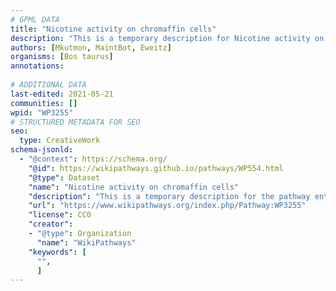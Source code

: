 ```yaml
---
# GPML DATA
title: "Nicotine activity on chromaffin cells"
description: "This is a temporary description for Nicotine activity on chromaffin cells"
authors: [Mkutmon, MaintBot, Eweitz]
organisms: [Bos taurus]
annotations:
  
# ADDITIONAL DATA
last-edited: 2021-05-21
communities: []
wpid: "WP3255"
# STRUCTURED METADATA FOR SEO
seo:
  type: CreativeWork
schema-jsonld:
  - "@context": https://schema.org/
    "@id": https://wikipathways.github.io/pathways/WP554.html
    "@type": Dataset
    "name": "Nicotine activity on chromaffin cells"
    "description": "This is a temporary description for the pathway entitled: Nicotine activity on chromaffin cells"
    "url": "https://www.wikipathways.org/index.php/Pathway:WP3255"
    "license": CC0
    "creator":
    - "@type": Organization
      "name": "WikiPathways"
    "keywords": [
      "",
      ]
---
```

